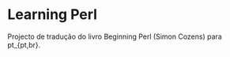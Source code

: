Learning Perl
=============

Projecto de tradução do livro Beginning Perl (Simon Cozens) para pt_{pt,br}.


